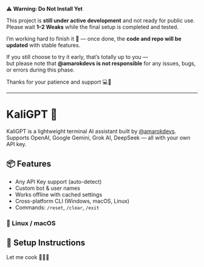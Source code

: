 ⚠️ **Warning: Do Not Install Yet**

This project is **still under active development** and not ready for public use.  
Please wait **1–2 Weaks** while the final setup is completed and tested.

I’m working hard to finish it 🙂 — once done, the **code and repo will be updated** with stable features.

If you still choose to try it early, that’s totally up to you —  
but please note that **@amarokdevs is not responsible** for any issues, bugs, or errors during this phase.

Thanks for your patience and support 💻🚀

---

# KaliGPT 🤖

KaliGPT is a lightweight terminal AI assistant built by [@amarokdevs](https://github.com/amarokdevs).  
Supports OpenAI, Google Gemini, Grok AI, DeepSeek — all with your own API key.

## 📦 Features
- Any API Key support (auto-detect)
- Custom bot & user names
- Works offline with cached settings
- Cross-platform CLI (Windows, macOS, Linux)
- Commands: `/reset`, `/clear`, `/exit`

### 🐧 Linux / macOS

## 🚀 Setup Instructions

Let me cook 👨🏻‍🍳